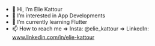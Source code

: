 - 👋 Hi, I’m Elie Kattour
- 👀 I’m interested in App Developments
- 🌱 I’m currently learning Flutter
- 📫 How to reach me 
       => Insta: @elie_kattour
       => LinkedIn: www.linkedin.com/in/elie-kattour
<!---
Lallous5/Lallous5 is a ✨ special ✨ repository because its `README.md` (this file) appears on your GitHub profile.
You can click the Preview link to take a look at your changes.
--->
